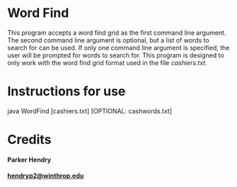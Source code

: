 # Word Find
This program accepts a word find grid as the first command line argument. The second command line argument is optional, but a list of words to search for can be used. If only one command line argument is specified, the user will be prompted for words to search for. This program is designed to only work with the word find grid format used in the file _cashiers.txt_. 
# Instructions for use
java WordFind [cashiers.txt] [OPTIONAL: cashwords.txt]
# Credits
#### Parker Hendry
#### hendryp2@winthrop.edu
